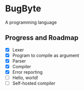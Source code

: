 # BugByte
A programming language

## Progress and Roadmap

- [x] Lexer
- [x] Program to compile as argument
- [x] Parser
- [x] Compiler
- [x] Error reporting
- [ ] Hello, world!
- [ ] Self-hosted compiler

